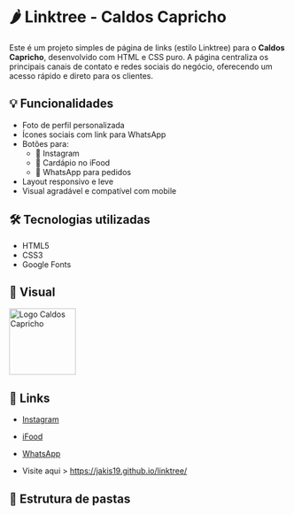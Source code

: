 # 🌶️ Linktree - Caldos Capricho

Este é um projeto simples de página de links (estilo Linktree) para o **Caldos Capricho**, desenvolvido com HTML e CSS puro. A página centraliza os principais canais de contato e redes sociais do negócio, oferecendo um acesso rápido e direto para os clientes.

## 💡 Funcionalidades

- Foto de perfil personalizada
- Ícones sociais com link para WhatsApp
- Botões para:
  - 📱 Instagram
  - 🍲 Cardápio no iFood
  - 💬 WhatsApp para pedidos
- Layout responsivo e leve
- Visual agradável e compatível com mobile

## 🛠️ Tecnologias utilizadas

- HTML5
- CSS3
- Google Fonts

## 📸 Visual

<img src="img/logocaldo.jpg" width="120" alt="Logo Caldos Capricho">

## 🔗 Links

- [Instagram](https://www.instagram.com/caldoscaprichopg/)
- [iFood](https://www.ifood.com.br/delivery/praia-grande-sp/caldos-capricho-tupi/25b51585-b712-4f2a-a3d5-225d56bf0fc8)
- [WhatsApp](https://wa.me/5513978067427)

- Visite aqui > https://jakis19.github.io/linktree/

## 📂 Estrutura de pastas

